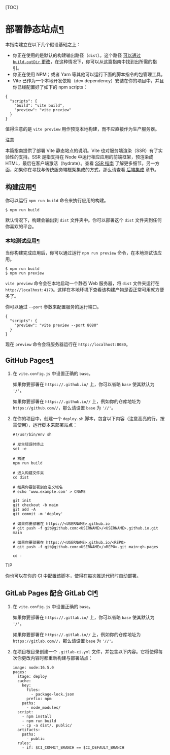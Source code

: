 [TOC]

# 部署静态站点[¶](https://cn.vitejs.dev/guide/static-deploy.html#deploying-a-static-site)

本指南建立在以下几个假设基础之上：

- 你正在使用的是默认的构建输出路径（`dist`）。这个路径 [可以通过 `build.outDir` 更改](https://cn.vitejs.dev/config/build-options.html#build-outdir)，在这种情况下，你可以从这篇指南中找到出所需的指引。
- 你正在使用 NPM；或者 Yarn 等其他可以运行下面的脚本指令的包管理工具。
- Vite 已作为一个本地开发依赖（dev dependency）安装在你的项目中，并且你已经配置好了如下的 npm scripts：

```
{
  "scripts": {
    "build": "vite build",
    "preview": "vite preview"
  }
}
```

值得注意的是 `vite preview` 用作预览本地构建，而不应直接作为生产服务器。

注意

本篇指南提供了部署 Vite 静态站点的说明。Vite 也对服务端渲染（SSR）有了实验性的支持。SSR 是指支持在 Node 中运行相应应用的前端框架，预渲染成 HTML，最后在客户端激活（hydrate）。查看 [SSR 指南](https://cn.vitejs.dev/guide/ssr.html) 了解更多细节。另一方面，如果你在寻找与传统服务端框架集成的方式，那么请查看 [后端集成](https://cn.vitejs.dev/guide/backend-integration.html) 章节。

## 构建应用[¶](https://cn.vitejs.dev/guide/static-deploy.html#building-the-app)

你可以运行 `npm run build` 命令来执行应用的构建。

```
$ npm run build
```

默认情况下，构建会输出到 `dist` 文件夹中。你可以部署这个 `dist` 文件夹到任何你喜欢的平台。

### 本地测试应用[¶](https://cn.vitejs.dev/guide/static-deploy.html#testing-the-app-locally)

当你构建完成应用后，你可以通过运行 `npm run preview` 命令，在本地测试该应用。

```
$ npm run build
$ npm run preview
```

`vite preview` 命令会在本地启动一个静态 Web 服务器，将 `dist` 文件夹运行在 `http://localhost:4173`。这样在本地环境下查看该构建产物是否正常可用就方便多了。

你可以通过 `--port` 参数来配置服务的运行端口。

```
{
  "scripts": {
    "preview": "vite preview --port 8080"
  }
}
```

现在 `preview` 命令会将服务器运行在 `http://localhost:8080`。

## GitHub Pages[¶](https://cn.vitejs.dev/guide/static-deploy.html#github-pages)

1. 在 `vite.config.js` 中设置正确的 `base`。

   如果你要部署在 `https://.github.io/` 上，你可以省略 `base` 使其默认为 `'/'`。

   如果你要部署在 `https://.github.io//` 上，例如你的仓库地址为 `https://github.com//`，那么请设置 `base` 为 `'//'`。

2. 在你的项目中，创建一个 `deploy.sh` 脚本，包含以下内容（注意高亮的行，按需使用），运行脚本来部署站点：

   ```
   #!/usr/bin/env sh
   
   # 发生错误时终止
   set -e
   
   # 构建
   npm run build
   
   # 进入构建文件夹
   cd dist
   
   # 如果你要部署到自定义域名
   # echo 'www.example.com' > CNAME
   
   git init
   git checkout -b main
   git add -A
   git commit -m 'deploy'
   
   # 如果你要部署在 https://<USERNAME>.github.io
   # git push -f git@github.com:<USERNAME>/<USERNAME>.github.io.git main
   
   # 如果你要部署在 https://<USERNAME>.github.io/<REPO>
   # git push -f git@github.com:<USERNAME>/<REPO>.git main:gh-pages
   
   cd -
   ```

TIP

你也可以在你的 CI 中配置该脚本，使得在每次推送代码时自动部署。

## GitLab Pages 配合 GitLab CI[¶](https://cn.vitejs.dev/guide/static-deploy.html#gitlab-pages-and-gitlab-ci)

1. 在 `vite.config.js` 中设置正确的 `base`。

   如果你要部署在 `https://.gitlab.io/` 上，你可以省略 `base` 使其默认为 `'/'`。

   如果你要部署在 `https://.gitlab.io//` 上，例如你的仓库地址为 `https://gitlab.com//`，那么请设置 `base` 为 `'//'`。

2. 在项目根目录创建一个 `.gitlab-ci.yml` 文件，并包含以下内容。它将使得每次你更改内容时都重新构建与部署站点：

   ```
   image: node:16.5.0
   pages:
     stage: deploy
     cache:
       key:
         files:
           - package-lock.json
         prefix: npm
       paths:
         - node_modules/
     script:
       - npm install
       - npm run build
       - cp -a dist/. public/
     artifacts:
       paths:
         - public
     rules:
       - if: $CI_COMMIT_BRANCH == $CI_DEFAULT_BRANCH
   ```